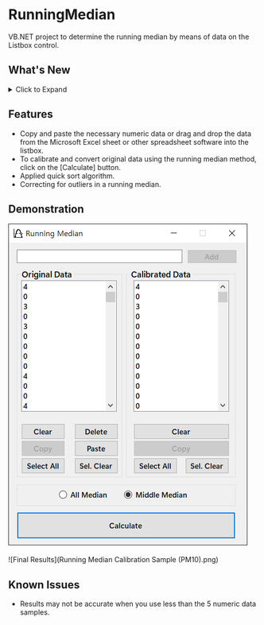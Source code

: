 # RunningMedian
VB.NET project to determine the running median by means of data on the Listbox control.

## What's New
<details>
<summary>Click to Expand</summary>

### v1.0
#### February 16, 2022
> Initial release.

#### February 17, 2022
> Fixed several bugs.</br></br>
> Hi-DPI monitors support.
</details>

## Features
- Copy and paste the necessary numeric data or drag and drop the data from the Microsoft Excel sheet or other spreadsheet software into the listbox.
- To calibrate and convert original data using the running median method, click on the [Calculate] button.
- Applied quick sort algorithm.
- Correcting for outliers in a running median.

## Demonstration
![Final Product](Screenshot.png)
<br> <br>
![Final Results](Running Median Calibration Sample (PM10).png)

## Known Issues
- Results may not be accurate when you use less than the 5 numeric data samples.

